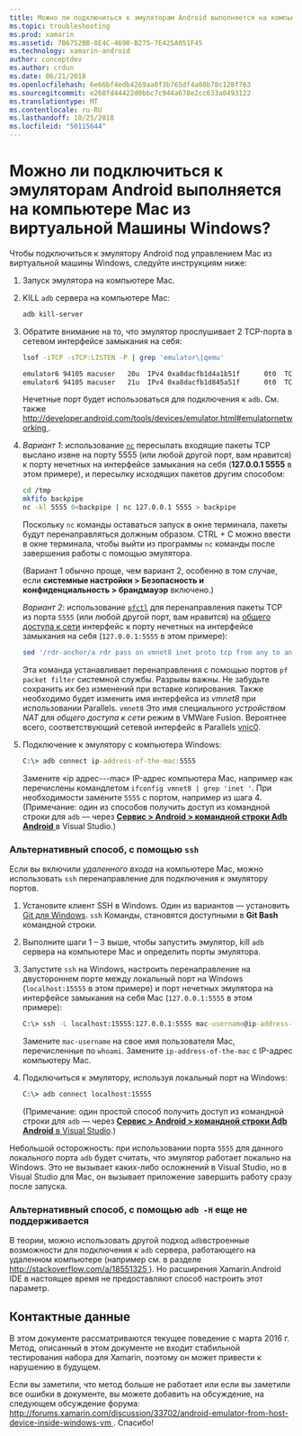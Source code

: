 ```yaml
---
title: Можно ли подключиться к эмуляторам Android выполняется на компьютере Mac из виртуальной Машины Windows?
ms.topic: troubleshooting
ms.prod: xamarin
ms.assetid: 7B6752BB-8E4C-4690-B275-7E425A051F45
ms.technology: xamarin-android
author: conceptdev
ms.author: crdun
ms.date: 06/21/2018
ms.openlocfilehash: 6e66bf4edb4269aa0f3b765df4a08b78c128f763
ms.sourcegitcommit: e268fd44422d0bbc7c944a678e2cc633a0493122
ms.translationtype: MT
ms.contentlocale: ru-RU
ms.lasthandoff: 10/25/2018
ms.locfileid: "50115644"
---
```

# <a name="is-it-possible-to-connect-to-android-emulators-running-on-a-mac-from-a-windows-vm"></a>Можно ли подключиться к эмуляторам Android выполняется на компьютере Mac из виртуальной Машины Windows?

Чтобы подключиться к эмулятору Android под управлением Mac из виртуальной машины Windows, следуйте инструкциям ниже:

1.  Запуск эмулятора на компьютере Mac.

2.  KILL `adb` сервера на компьютере Mac:

    ```bash
    adb kill-server
    ```

3.  Обратите внимание на то, что эмулятор прослушивает 2 TCP-порта в сетевом интерфейсе замыкания на себя:

    ```bash
    lsof -iTCP -sTCP:LISTEN -P | grep 'emulator\|qemu'

    emulator6 94105 macuser   20u  IPv4 0xa8dacfb1d4a1b51f      0t0  TCP localhost:5555 (LISTEN)
    emulator6 94105 macuser   21u  IPv4 0xa8dacfb1d845a51f      0t0  TCP localhost:5554 (LISTEN)
    ```

    Нечетные порт будет использоваться для подключения к `adb`. См. также [ http://developer.android.com/tools/devices/emulator.html#emulatornetworking ](http://developer.android.com/tools/devices/emulator.html#emulatornetworking).

4.  _Вариант 1_: использование [`nc`](https://developer.apple.com/library/mac/documentation/Darwin/Reference/ManPages/man1/nc.1.html)
    пересылать входящие пакеты TCP выслано извне на порту 5555 (или любой другой порт, вам нравится) к порту нечетных на интерфейсе замыкания на себя (**127.0.0.1 5555** в этом примере), и пересылку исходящих пакетов другим способом:

    ```bash
    cd /tmp
    mkfifo backpipe
    nc -kl 5555 0<backpipe | nc 127.0.0.1 5555 > backpipe
    ```

    Поскольку `nc` команды оставаться запуск в окне терминала, пакеты будут перенаправляться должным образом. CTRL + C можно ввести в окне терминала, чтобы выйти из программы `nc` команды после завершения работы с помощью эмулятора.

    (Вариант 1 обычно проще, чем вариант 2, особенно в том случае, если **системные настройки > Безопасность и конфиденциальность > брандмауэр** включено.) 

    _Вариант 2_: использование [`pfctl`](https://developer.apple.com/library/mac/documentation/Darwin/Reference/ManPages/man8/pfctl.8.html)
    для перенаправления пакеты TCP из порта `5555` (или любой другой порт, вам нравится) на [общего доступа к сети](http://kb.parallels.com/en/4948) интерфейс к порту нечетных на интерфейсе замыкания на себя (`127.0.0.1:5555` в этом примере):

    ```bash
    sed '/rdr-anchor/a rdr pass on vmnet8 inet proto tcp from any to any port 5555 -> 127.0.0.1 port 5555' /etc/pf.conf | sudo pfctl -ef -
    ```

    Эта команда устанавливает перенаправления с помощью портов `pf packet filter` системной службы. Разрывы важны. Не забудьте сохранить их без изменений при вставке копирования. Также необходимо будет изменить имя интерфейса из *vmnet8* при использовании Parallels. `vmnet8` Это имя специального *устройством NAT* для *общего доступа к сети* режим в VMWare Fusion. Вероятнее всего, соответствующий сетевой интерфейс в Parallels [vnic0](http://download.parallels.com/doc/psbm/en/Parallels_Server_Bare_Metal_Users_Guide/29258.htm).

5.  Подключение к эмулятору с компьютера Windows:

    ```cmd
    C:\> adb connect ip-address-of-the-mac:5555
    ```

    Замените «ip адрес---mac» IP-адрес компьютера Mac, например как перечислены командлетом `ifconfig vmnet8 | grep 'inet '`. При необходимости замените `5555` с портом, например из шага 4\. (Примечание: один из способов получить доступ из командной строки для `adb` — через [ **Сервис > Android > командной строки Adb Android** ](~/cross-platform/troubleshooting/questions/version-logs.md#adb-logcat) в Visual Studio.)

### <a name="alternate-technique-using-ssh"></a>Альтернативный способ, с помощью `ssh`

Если вы включили _удаленного входа_ на компьютере Mac, можно использовать `ssh` перенаправление для подключения к эмулятору портов.

1.  Установите клиент SSH в Windows. Один из вариантов — установить [Git для Windows](https://git-for-windows.github.io/). `ssh` Команды, становятся доступными в **Git Bash** командной строки.

2.  Выполните шаги 1 – 3 выше, чтобы запустить эмулятор, kill `adb` сервера на компьютере Mac и определить порты эмулятора.

3.  Запустите `ssh` на Windows, настроить перенаправление на двустороннем порте между локальный порт на Windows (`localhost:15555` в этом примере) и порт нечетных эмулятора на интерфейсе замыкания на себя Mac (`127.0.0.1:5555` в этом примере):

    ```cmd 
    C:\> ssh -L localhost:15555:127.0.0.1:5555 mac-username@ip-address-of-the-mac
    ```

    Замените `mac-username` на свое имя пользователя Mac, перечисленные по `whoami`. Замените `ip-address-of-the-mac` с IP-адрес компьютеру Mac.

4.  Подключиться к эмулятору, используя локальный порт на Windows:

    ```cmd
    C:\> adb connect localhost:15555
    ```

    (Примечание: один простой способ получить доступ из командной строки для `adb` — через [ **Сервис > Android > командной строки Adb Android** в Visual Studio](~/cross-platform/troubleshooting/questions/version-logs.md#adb-logcat).)

Небольшой осторожность: при использовании порта `5555` для данного локального порта `adb` будет считать, что эмулятор работает локально на Windows. Это не вызывает каких-либо осложнений в Visual Studio, но в Visual Studio для Mac, он вызывает приложение завершить работу сразу после запуска.

### <a name="alternate-technique-using-adb--h-is-not-yet-supported"></a>Альтернативный способ, с помощью `adb -H` еще не поддерживается

В теории, можно использовать другой подход `adb`встроенные возможности для подключения к `adb` сервера, работающего на удаленном компьютере (например см. в разделе [ http://stackoverflow.com/a/18551325 ](http://stackoverflow.com/a/18551325)).
Но расширения Xamarin.Android IDE в настоящее время не предоставляют способ настроить этот параметр.

## <a name="contact-information"></a>Контактные данные

В этом документе рассматриваются текущее поведение с марта 2016 г. Метод, описанный в этом документе не входит стабильной тестирования набора для Xamarin, поэтому он может привести к нарушению в будущем.

Если вы заметили, что метод больше не работает или если вы заметили все ошибки в документе, вы можете добавить на обсуждение, на следующем обсуждение форума: [ http://forums.xamarin.com/discussion/33702/android-emulator-from-host-device-inside-windows-vm ](http://forums.xamarin.com/discussion/33702/android-emulator-from-host-device-inside-windows-vm).
Спасибо!

